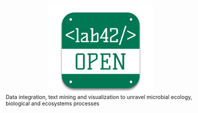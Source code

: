 
<img src="images/lab42open.png" alt="lab42 OPEN" style="width: 20em; display: block; margin-left: auto; margin-right: auto;" />
Data integration, text mining and visualization to unravel microbial ecology, biological and ecosystems processes
